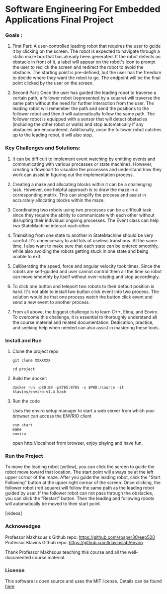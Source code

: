 # Software Engineering For Embedded Applications Final Project

### Goals :

1. First Part: A user-controlled leading robot that requires the user to guide it by clicking on the screen. The robot is expected to navigate through a static maze box that has already been generated. If the robot detects an obstacle in front of it, a label will appear on the robot's icon to prompt the user to reclick the screen and redirect the robot to avoid the obstacle. The starting point is pre-defined, but the user has the freedom to decide where they want the robot to go. The endpoint will be the final point clicked by the user on the screen.

2. Second Part: Once the user has guided the leading robot to traverse a certain path, a follower robot (represented by a square) will traverse the same path without the need for further interaction from the user. The leading robot will remember the path and send the positions to the follower robot and then it will automatically follow the same path. The follower robot is equipped with a sensor that will detect obstacles (including the other robot or walls) and stop automatically if any obstacles are encountered. Additionally, once the follower robot catches up to the leading robot, it will also stop. 

### Key Challenges and Solutions:

1. It can be difficult to implement event watching by emitting events and communicating with various processes or state machines. However, creating a flowchart to visualize the processes and understand how they work can assist in figuring out the implementation process.

2. Creating a maze and allocating blocks within it can be a challenging task. However, one helpful approach is to draw the maze in a corresponding matrix. This can simplify the process and assist in accurately allocating blocks within the maze.

3. Coordinating two robots using two processes can be a difficult task since they require the ability to communicate with each other without disrupting their individual ongoing processes. The Event class can help two StateMachine interact each other. 

4. Trainsiting from one state to another in StateMachine should be very careful. It's unneccesary to add lots of useless transtions. At the same time, I also want to make sure that each state can be entered smoothly, while also avoiding the robots getting stuck in one state and being unable to exit.

5. Calliberating the speed, force and angular velocity took times. Since the robots are self-guided and user cannot control them all the time so robot can move smoothly by itself without over-rotating and stop accordingly.

6. To click one button and teleport two robots to their default position is hard. It's not able to install two button click event into two process. The solution would be that one process watch the button click event and send a new event to another process.

7. From all above, the biggest challenge is to learn C++, Elma, and Enviro. To overcome this challenge, it is essential to thoroughly understand all the course material and related documentation. Dedication, practice, and seeking help when needed can also assist in mastering these tools.

### Install and Run

1. Clone the project repo

    ```
    git clone XXXXXXX

    cd project
    ```

2. Build the docker:

    ```
    docker run -p80:80 -p8765:8765 -v $PWD:/source -it klavins/enviro:v1.4 bash
    ```

3. Run the code
    
    Uses the enviro setup manager to start a web server from which your browser can access the ENVRIO client

    ```
    esm start 
    make
    enviro
    ```

    open http://localhost from browser, enjoy playing and have fun.


### Run the Project
To move the leading robot (yellow), you can click the screen to guide the robot move toward that location. The start point will always be at the left upper cornor of the maze. After you guide the leading robot, click the "Start Following" button at the upper right cornor of the screen. Once clicking, the follower robot (red square) will follow the same path as the leading robot guided by user. If the follower robot can not pass through the obstacles, you can click the "Restart" button. Then the leading and following robots will automatically be moved to their start point. 

[videos]



### Acknowedges
Professor Makhsous's Github repo: https://github.com/sosper30/eep520
Professor Klavins Github repo:  https://github.com/klavinslab/enviro

Thank Professor Makhsous teaching this course and all the well-documented course material. 


### License
This software is open source and uses the MIT license. Details can be found [here](https://opensource.org/license/mit/)
